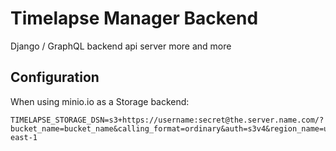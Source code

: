 # Timelapse Manager Backend

Django / GraphQL backend api server
more and more


## Configuration

When using minio.io as a Storage backend:

```
TIMELAPSE_STORAGE_DSN=s3+https://username:secret@the.server.name.com/?bucket_name=bucket_name&calling_format=ordinary&auth=s3v4&region_name=us-east-1
```
